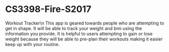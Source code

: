 # CS3398-Fire-S2017

Workout Tracker\n
This app is geared towards people who are attempting to get in shape. It will be able to track your weight and bmi using the information you provide. It is helpful to users attempting to gain or lose weight because they will be able to pre-plan their workouts making it easier keep up with your routine.
